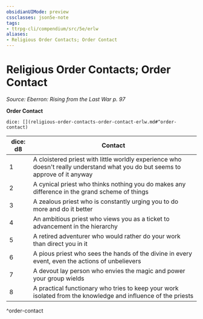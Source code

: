 ```yaml
---
obsidianUIMode: preview
cssclasses: json5e-note
tags:
- ttrpg-cli/compendium/src/5e/erlw
aliases:
- Religious Order Contacts; Order Contact
---
```

# Religious Order Contacts; Order Contact
*Source: Eberron: Rising from the Last War p. 97* 

**Order Contact**

`dice: [](religious-order-contacts-order-contact-erlw.md#^order-contact)`

| dice: d8 | Contact |
|----------|---------|
| 1 | A cloistered priest with little worldly experience who doesn't really understand what you do but seems to approve of it anyway |
| 2 | A cynical priest who thinks nothing you do makes any difference in the grand scheme of things |
| 3 | A zealous priest who is constantly urging you to do more and do it better |
| 4 | An ambitious priest who views you as a ticket to advancement in the hierarchy |
| 5 | A retired adventurer who would rather do your work than direct you in it |
| 6 | A pious priest who sees the hands of the divine in every event, even the actions of unbelievers |
| 7 | A devout lay person who envies the magic and power your group wields |
| 8 | A practical functionary who tries to keep your work isolated from the knowledge and influence of the priests |
^order-contact